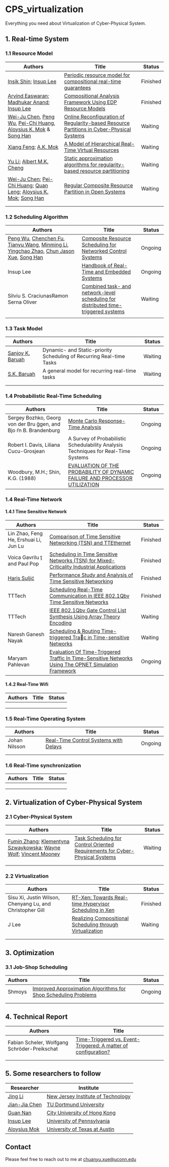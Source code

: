 # CPS_virtualization
Everything you need about Virtualization of Cyber-Physical System.

## 1. Real-time System

### 1.1 Resource Model

| Authors                                                      | Title                                                        | Status   |
| ------------------------------------------------------------ | ------------------------------------------------------------ | -------- |
| [Insik Shin](https://ieeexplore.ieee.org/author/37648754600); [Insup Lee](https://ieeexplore.ieee.org/author/37279665300) | [Periodic resource model for compositional real-time guarantees](https://ieeexplore.ieee.org/stamp/stamp.jsp?tp=&arnumber=1253249) | Finished |
| [Arvind Easwaran](https://ieeexplore.ieee.org/author/37681053400); [Madhukar Anand](https://ieeexplore.ieee.org/author/37399475000); [Insup Lee](https://ieeexplore.ieee.org/author/37279665300) | [Compositional Analysis Framework Using EDP Resource Models](https://ieeexplore.ieee.org/stamp/stamp.jsp?tp=&arnumber=4408298) | Finished |
| [Wei-Ju Chen](https://link.springer.com/article/10.1007/s11241-021-09364-5#auth-Wei_Ju-Chen),  [Peng Wu](https://link.springer.com/article/10.1007/s11241-021-09364-5#auth-Peng-Wu),  [Pei-Chi Huang](https://link.springer.com/article/10.1007/s11241-021-09364-5#auth-Pei_Chi-Huang),  [Aloysius K. Mok](https://link.springer.com/article/10.1007/s11241-021-09364-5#auth-Aloysius_K_-Mok) &  [Song Han](https://link.springer.com/article/10.1007/s11241-021-09364-5#auth-Song-Han) | [Online Reconfiguration of Regularity-based Resource Partitions in Cyber-Physical Systems](https://par.nsf.gov/servlets/purl/10179102) | Waiting  |
| [Xiang Feng](https://ieeexplore.ieee.org/author/37733906100); [A.K. Mok](https://ieeexplore.ieee.org/author/37268069000) | [A Model of Hierarchical Real-Time Virtual Resources](https://ieeexplore.ieee.org/stamp/stamp.jsp?tp=&arnumber=1181559) | Waiting  |
| [Yu Li](https://ieeexplore.ieee.org/author/38482065600); [Albert M.K. Cheng](https://ieeexplore.ieee.org/author/37275003800) | [Static approximation algorithms for regularity-based resource partitioning](https://ieeexplore.ieee.org/stamp/stamp.jsp?tp=&arnumber=6424798) | Waiting  |
| [Wei-Ju Chen](https://ieeexplore.ieee.org/author/37086301460); [Pei-Chi Huang](https://ieeexplore.ieee.org/author/37900068600); [Quan Leng](https://ieeexplore.ieee.org/author/37074714300); [Aloysius K. Mok](https://ieeexplore.ieee.org/author/37268069000); [Song Han](https://ieeexplore.ieee.org/author/37086128770) | [Regular Composite Resource Partition in Open Systems](https://ieeexplore.ieee.org/document/8277278) | Waiting  |
|                                                              |                                                              |          |
|                                                              |                                                              |          |

### 1.2 Scheduling Algorithm

| Authors                                                      | Title                                                        | Status  |
| ------------------------------------------------------------ | ------------------------------------------------------------ | ------- |
| [Peng Wu](https://arxiv.org/search/cs?searchtype=author&query=Wu%2C+P), [Chenchen Fu](https://arxiv.org/search/cs?searchtype=author&query=Fu%2C+C), [Tianyu Wang](https://arxiv.org/search/cs?searchtype=author&query=Wang%2C+T), [Minming Li](https://arxiv.org/search/cs?searchtype=author&query=Li%2C+M), [Yingchao Zhao](https://arxiv.org/search/cs?searchtype=author&query=Zhao%2C+Y), [Chun Jason Xue](https://arxiv.org/search/cs?searchtype=author&query=Xue%2C+C+J), [Song Han](https://arxiv.org/search/cs?searchtype=author&query=Han%2C+S) | [Composite Resource Scheduling for Networked Control Systems](https://arxiv.org/pdf/2109.13211.pdf) | Ongoing |
| Insup Lee                                                    | [Handbook of Real-Time and Embedded Systems](https://www.dropbox.com/s/tgfgapd0gxhg1x3/Handbook%20of%20Real-Time%20and%20Embedded%20Systems.pdf.pdf?dl=0) | Ongoing |
| Silviu S. CraciunasRamon Serna Oliver                        | [Combined task- and network-level scheduling for distributed time-triggered systems](https://sci-hubtw.hkvisa.net/10.1007/s11241-015-9244-x) | Waiting |
|                                                              |                                                              |         |



### 1.3 Task Model

| Authors                                                      | Title                                                        | Status  |
| ------------------------------------------------------------ | ------------------------------------------------------------ | ------- |
| [Sanjoy K. Baruah](https://link.springer.com/article/10.1023/A:1021711220939#auth-Sanjoy_K_-Baruah) | Dynamic- and Static-priority Scheduling of Recurring Real-time Tasks | Waiting |
| [S.K. Baruah](https://ieeexplore.ieee.org/author/37267782900) | A general model for recurring real-time tasks                | Waiting |
|                                                              |                                                              |         |
|                                                              |                                                              |         |



### 1.4 Probabilistic Real-Time Scheduling

| Authors                                                      | Title                                                        | Status  |
| ------------------------------------------------------------ | ------------------------------------------------------------ | ------- |
| Sergey Bozhko, Georg von der Bru ̈ggen, and Bjo ̈rn B. Brandenburg | [Monte Carlo Response-Time Analysis](https://people.mpi-sws.org/~bbb/papers/pdf/rtss21-mc.pdf) | Ongoing |
| Robert I. Davis, Liliana Cucu-Grosjean                       | A Survey of Probabilistic Schedulability Analysis Techniques for Real-Time Systems | Ongoing |
| Woodbury, M.H.; Shin, K.G. (1988)                            | [EVALUATION OF THE PROBABILITY OF DYNAMIC FAILURE AND PROCESSOR UTILIZATION](https://sci-hubtw.hkvisa.net/10.1109/REAL.1988.51117#) | Ongoing |





### 1.4 Real-Time Network

#### 1.4.1 Time Sensitive Network

| Authors                                                      | Title                                                        | Status   |
| ------------------------------------------------------------ | ------------------------------------------------------------ | -------- |
| Lin Zhao, Feng He, Ershuai Li, Jun Lu                        | [Comparison of Time Sensitive Networking (TSN) and TTEthernet](https://sci-hubtw.hkvisa.net/10.1109/dasc.2018.8569454#) | Finished |
| Voica Gavrilu ̧t and Paul Pop                                 | [Scheduling in Time Sensitive Networks (TSN) for Mixed-Criticality Industrial Applications](https://sci-hub.se/10.1109/wfcs.2018.8402374) | Finished |
| [Haris Suljić](https://www.researchgate.net/profile/Haris-Suljic) | [Performance Study and Analysis of Time Sensitive Networking](https://www.researchgate.net/publication/341509071_Performance_Study_and_Analysis_of_Time_Sensitive_Networking) | Finished |
| TTTech                                                       | [Scheduling Real-Time Communication in IEEE 802.1Qbv Time Sensitive Networks](https://www.researchgate.net/profile/Silviu-Craciunas-3/publication/308985854_Scheduling_Real-Time_Communication_in_IEEE_8021Qbv_Time_Sensitive_Networks/links/5e58cc624585152ce8f4ddc7/Scheduling-Real-Time-Communication-in-IEEE-8021Qbv-Time-Sensitive-Networks.pdf) | Finished |
| TTTech                                                       | [IEEE 802.1Qbv Gate Control List Synthesis Using Array Theory Encoding](https://sci-hub.se/10.1109/rtas.2018.00008) | Waiting  |
| Naresh Ganesh Nayak                                          | [Scheduling & Routing Time-triggered Trac in Time-sensitive Networks](https://d-nb.info/1172717451/34) | Waiting  |
| Maryam Pahlevan                                              | [Evaluation Of Time-Triggered Traffic In Time-Sensitive Networks Using The OPNET Simulation Framework](https://ieeexplore.ieee.org/stamp/stamp.jsp?tp=&arnumber=8374471) | Ongoing  |



#### 1.4.2 Real-Time Wifi

| Authors | Title | Status |
| ------- | ----- | ------ |
|         |       |        |
|         |       |        |
|         |       |        |



### 1.5 Real-Time Operating System

| Authors       | Title                                                        | Status  |
| ------------- | ------------------------------------------------------------ | ------- |
| Johan Nilsson | [Real-Time Control Systems with Delays](https://lucris.lub.lu.se/ws/portalfiles/portal/4419523/8840255.pdf) | Ongoing |
|               |                                                              |         |
|               |                                                              |         |



### 1.6 Real-Time synchronization

| Authors | Title | Status |
| ------- | ----- | ------ |
|         |       |        |
|         |       |        |
|         |       |        |



## 2. Virtualization of Cyber-Physical System

### 2.1 Cyber-Physical System

| Authors                                                      | Title                                                        | Status  |
| ------------------------------------------------------------ | ------------------------------------------------------------ | ------- |
| [Fumin Zhang](https://ieeexplore.ieee.org/author/37406187900); [Klementyna Szwaykowska](https://ieeexplore.ieee.org/author/37572684500); [Wayne Wolf](https://ieeexplore.ieee.org/author/37284351200); [Vincent Mooney](https://ieeexplore.ieee.org/author/37272379700) | [Task Scheduling for Control Oriented Requirements for Cyber-Physical Systems](https://smartech.gatech.edu/bitstream/handle/1853/51151/FuminZhang_Taskscheduling_RTSS08.pdf?sequence=1&isAllowed=y) | Waiting |
|                                                              |                                                              |         |
|                                                              |                                                              |         |

### 2.2 Virtualization

| Authors                                                   | Title                                                        | Status   |
| --------------------------------------------------------- | ------------------------------------------------------------ | -------- |
| Sisu Xi, Justin Wilson, Chenyang Lu, and Christopher Gill | [RT-Xen: Towards Real-time Hypervisor Scheduling in Xen](https://www.cse.wustl.edu/~cdgill/publications/EMSOFT2011RTXen.pdf) | Finished |
| J Lee                                                     | [Realizing Compositional Scheduling through Virtualization](https://ieeexplore.ieee.org/stamp/stamp.jsp?arnumber=6200074) | Waiting  |
|                                                           |                                                              |          |
|                                                           |                                                              |          |



## 3. Optimization

### 3.1 Job-Shop Scheduling

| Authors | Title                                                        | Status  |
| ------- | ------------------------------------------------------------ | ------- |
| Shmoys  | [Improved Approximation Algorithms for Shop Scheduling Problems](https://ecommons.cornell.edu/bitstream/handle/1813/8804/TR000921.pdf?sequence=1) | Ongoing |
|         |                                                              |         |
|         |                                                              |         |



## 4. Technical Report

| Authors                                      | Title                                                        |
| -------------------------------------------- | ------------------------------------------------------------ |
| Fabian Scheler, Wolfgang Schröder-Preikschat | [Time-Triggered vs. Event-Triggered: A matter of configuration?](https://citeseerx.ist.psu.edu/viewdoc/download?doi=10.1.1.83.9896&rep=rep1&type=pdf) |
|                                              |                                                              |
|                                              |                                                              |



## 5. Some researchers to follow

| Researcher                                                   | Institute                                                    |
| ------------------------------------------------------------ | ------------------------------------------------------------ |
| [Jing Li](https://web.njit.edu/~jingli/)                     | [New Jersey Institute of Technology](http://www.njit.edu/)   |
| [Jian-Jia Chen](https://scholar.google.com/citations?user=_kx4s9QAAAAJ&hl=en&oi=ao) | [TU Dortmund University](https://scholar.google.com/citations?view_op=view_org&hl=en&org=5497375711675216526) |
| [Guan Nan](https://scholar.google.com/citations?user=3C7SPAgAAAAJ&hl=en&oi=ao) | [City University of Hong Kong](https://scholar.google.com/citations?view_op=view_org&hl=en&org=6442500540992846260) |
| [Insup Lee](https://scholar.google.com/citations?user=qPlUgrgAAAAJ&hl=en&oi=ao) | [University of Pennsylvania](https://scholar.google.com/citations?view_op=view_org&hl=en&org=18168328457749716238) |
| [Aloysius Mok](https://scholar.google.com/citations?hl=en&user=M6urChQAAAAJ) | [University of Texas at Austin](https://scholar.google.com/citations?view_op=view_org&hl=en&org=14823011757688503605) |

## Contact

Please feel free to reach out to me at chuanyu.xue@uconn.edu
